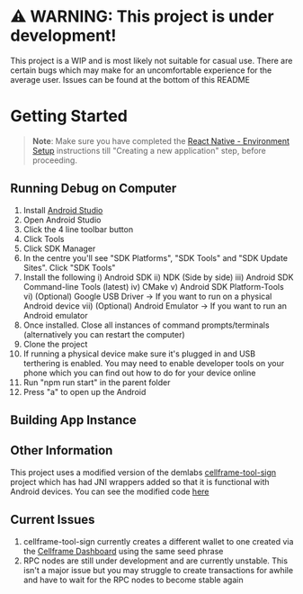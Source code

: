 <h1>⚠️ WARNING: This project is under development!</h1>
This project is a WIP and is most likely not suitable for casual use. There are certain bugs which may make for an uncomfortable experience for the average user. Issues can be found at the bottom of this README

# Getting Started

>**Note**: Make sure you have completed the [React Native - Environment Setup](https://reactnative.dev/docs/environment-setup) instructions till "Creating a new application" step, before proceeding.

## Running Debug on Computer

1) Install [Android Studio](https://developer.android.com/studio)
2) Open Android Studio
3) Click the 4 line toolbar button
4) Click Tools
5) Click SDK Manager
6) In the centre you'll see "SDK Platforms", "SDK Tools" and "SDK Update Sites". Click "SDK Tools"
7) Install the following
   i) Android SDK
   ii) NDK (Side by side)
   iii) Android SDK Command-line Tools (latest)
   iv) CMake
   v) Android SDK Platform-Tools
   vi) (Optional) Google USB Driver -> If you want to run on a physical Android device
   vii) (Optional) Android Emulator -> If you want to run an Android emulator
9) Once installed. Close all instances of command prompts/terminals (alternatively you can restart the computer)
10) Clone the project
11) If running a physical device make sure it's plugged in and USB terthering is enabled. You may need to enable developer tools on your phone which you can find out how to do for your device online
12) Run "npm run start" in the parent folder
13) Press "a" to open up the Android

## Building App Instance



## Other Information
This project uses a modified version of the demlabs [cellframe-tool-sign](https://gitlab.demlabs.net/cellframe/cellframe-tool-sign) project which has had JNI wrappers added so that it is functional with Android devices. You can see the modified code [here](https://github.com/the-whale-dev/cellframe-android-wallet-misc)

## Current Issues
1) cellframe-tool-sign currently creates a different wallet to one created via the [Cellframe Dashboard](https://cellframe.net/download/) using the same seed phrase
2) RPC nodes are still under development and are currently unstable. This isn't a major issue but you may struggle to create transactions for awhile and have to wait for the RPC nodes to become stable again
